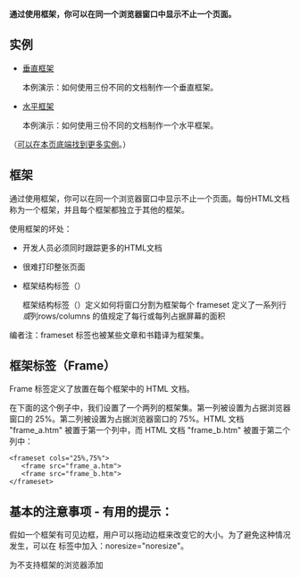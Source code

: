 **通过使用框架，你可以在同一个浏览器窗口中显示不止一个页面。**

## 实例

- [垂直框架](http://www.w3school.com.cn/tiy/t.asp?f=html_frame_cols)

  本例演示：如何使用三份不同的文档制作一个垂直框架。

- [水平框架](http://www.w3school.com.cn/tiy/t.asp?f=html_frame_rows)

  本例演示：如何使用三份不同的文档制作一个水平框架。

（[可以在本页底端找到更多实例](http://www.w3school.com.cn/html/html_frames.asp#more_examples)。）

## 框架

通过使用框架，你可以在同一个浏览器窗口中显示不止一个页面。每份HTML文档称为一个框架，并且每个框架都独立于其他的框架。

使用框架的坏处：

- 开发人员必须同时跟踪更多的HTML文档
- 很难打印整张页面


- 框架结构标签（<frameset>）

  框架结构标签（<frameset>）定义如何将窗口分割为框架每个 frameset 定义了一系列行*或*列rows/columns 的值规定了每行或每列占据屏幕的面积

编者注：frameset 标签也被某些文章和书籍译为框架集。

## 框架标签（Frame）

Frame 标签定义了放置在每个框架中的 HTML 文档。

在下面的这个例子中，我们设置了一个两列的框架集。第一列被设置为占据浏览器窗口的 25%。第二列被设置为占据浏览器窗口的 75%。HTML 文档 "frame_a.htm" 被置于第一个列中，而 HTML 文档 "frame_b.htm" 被置于第二个列中：

```
<frameset cols="25%,75%">
   <frame src="frame_a.htm">
   <frame src="frame_b.htm">
</frameset>

```

## 基本的注意事项 - 有用的提示：

假如一个框架有可见边框，用户可以拖动边框来改变它的大小。为了避免这种情况发生，可以在 <frame> 标签中加入：noresize="noresize"。

为不支持框架的浏览器添加 <noframes> 标签。

重要提示：不能将 <body></body> 标签与 <frameset></frameset> 标签同时使用！不过，假如你添加包含一段文本的 <noframes> 标签，就必须将这段文字嵌套于 <body></body> 标签内。（在下面的第一个实例中，可以查看它是如何实现的。）

## [更多实例]()

- [如何使用  标签](http://www.w3school.com.cn/tiy/t.asp?f=html_noframes)

  本例演示：如何使用 <noframes> 标签。

- [混合框架结构](http://www.w3school.com.cn/tiy/t.asp?f=html_frame_mix)

  本例演示如何制作含有三份文档的框架结构，同时将他们混合置于行和列之中。

- [含有 noresize="noresize" 属性的框架结构](http://www.w3school.com.cn/tiy/t.asp?f=html_frame_noresize)

  本例演示 noresize 属性。在本例中，框架是不可调整尺寸的。在框架间的边框上拖动鼠标，你会发现边框是无法移动的。

- [导航框架](http://www.w3school.com.cn/tiy/t.asp?f=html_frame_navigation)

  本例演示如何制作导航框架。导航框架包含一个将第二个框架作为目标的链接列表。名为 "contents.htm" 的文件包含三个链接。

- [内联框架](http://www.w3school.com.cn/tiy/t.asp?f=html_iframe)

  本例演示如何创建内联框架（HTML 页中的框架）。

- [跳转至框架内的一个指定的节](http://www.w3school.com.cn/tiy/t.asp?f=html_frame_jump)

  本例演示两个框架。其中的一个框架设置了指向另一个文件内指定的节的链接。这个"link.htm"文件内指定的节使用 <a name="C10"> 进行标识。

- [使用框架导航跳转至指定的节](http://www.w3school.com.cn/tiy/t.asp?f=html_frame_navigation2)

  本例演示两个框架。左侧的导航框架包含了一个链接列表，这些链接将第二个框架作为目标。第二个框架显示被链接的文档。导航框架其中的链接指向目标文件中指定的节。
